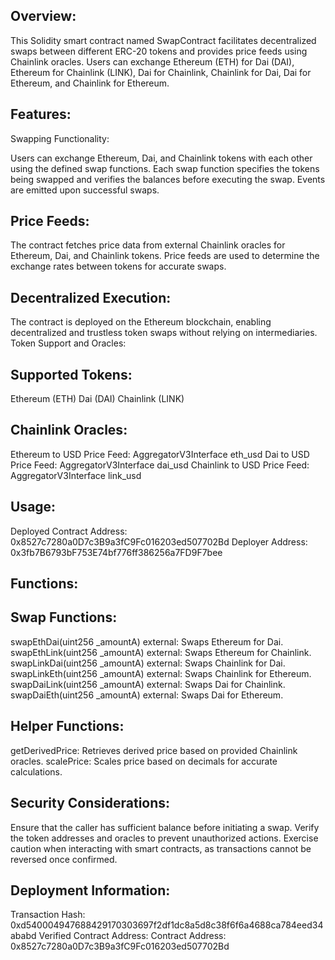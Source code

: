 

## Overview:
This Solidity smart contract named SwapContract facilitates decentralized swaps between different ERC-20 tokens and provides price feeds using Chainlink oracles. Users can exchange Ethereum (ETH) for Dai (DAI), Ethereum for Chainlink (LINK), Dai for Chainlink, Chainlink for Dai, Dai for Ethereum, and Chainlink for Ethereum.

## Features:
Swapping Functionality:

Users can exchange Ethereum, Dai, and Chainlink tokens with each other using the defined swap functions.
Each swap function specifies the tokens being swapped and verifies the balances before executing the swap.
Events are emitted upon successful swaps.
## Price Feeds:

The contract fetches price data from external Chainlink oracles for Ethereum, Dai, and Chainlink tokens.
Price feeds are used to determine the exchange rates between tokens for accurate swaps.
## Decentralized Execution:

The contract is deployed on the Ethereum blockchain, enabling decentralized and trustless token swaps without relying on intermediaries.
Token Support and Oracles:
## Supported Tokens:

Ethereum (ETH)
Dai (DAI)
Chainlink (LINK)
## Chainlink Oracles:

Ethereum to USD Price Feed: AggregatorV3Interface eth_usd
Dai to USD Price Feed: AggregatorV3Interface dai_usd
Chainlink to USD Price Feed: AggregatorV3Interface link_usd
## Usage:
Deployed Contract Address: 0x8527c7280a0D7c3B9a3fC9Fc016203ed507702Bd
Deployer Address: 0x3fb7B6793bF753E74bf776ff386256a7FD9F7bee
## Functions:
## Swap Functions:

swapEthDai(uint256 _amountA) external: Swaps Ethereum for Dai.
swapEthLink(uint256 _amountA) external: Swaps Ethereum for Chainlink.
swapLinkDai(uint256 _amountA) external: Swaps Chainlink for Dai.
swapLinkEth(uint256 _amountA) external: Swaps Chainlink for Ethereum.
swapDaiLink(uint256 _amountA) external: Swaps Dai for Chainlink.
swapDaiEth(uint256 _amountA) external: Swaps Dai for Ethereum.
## Helper Functions:

getDerivedPrice: Retrieves derived price based on provided Chainlink oracles.
scalePrice: Scales price based on decimals for accurate calculations.
## Security Considerations:
Ensure that the caller has sufficient balance before initiating a swap.
Verify the token addresses and oracles to prevent unauthorized actions.
Exercise caution when interacting with smart contracts, as transactions cannot be reversed once confirmed.
## Deployment Information:
Transaction Hash: 0xd540004947688429170303697f2df1dc8a5d8c38f6f6a4688ca784eed34ababd
Verified Contract Address:
Contract Address: 0x8527c7280a0D7c3B9a3fC9Fc016203ed507702Bd